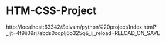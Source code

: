 # HTM-CSS-Project
http://localhost:63342/Selvam/python%20project/Index.html?_ijt=4f9ii09rj7abds0oqplj6o325q&_ij_reload=RELOAD_ON_SAVE
